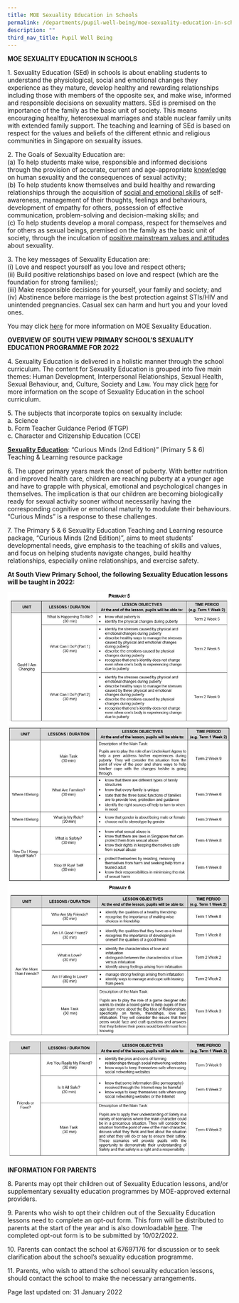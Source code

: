 ```yaml
---
title: MOE Sexuality Education in Schools
permalink: /departments/pupil-well-being/moe-sexuality-education-in-schools/
description: ""
third_nav_title: Pupil Well Being
---
```

<p><strong>MOE SEXUALITY EDUCATION IN SCHOOLS</strong></p>
<p>1.  Sexuality Education (SEd) in schools is about enabling students to understand the physiological, social and emotional changes they experience as they mature, develop healthy and rewarding relationships including those with members of the opposite sex, and make wise, informed and responsible decisions on sexuality matters. SEd is premised on the importance of the family as the basic unit of society. This means encouraging healthy, heterosexual marriages and stable nuclear family units with extended family support. The teaching and learning of SEd is based on respect for the values and beliefs of the different ethnic and religious communities in Singapore on sexuality issues.</p>
<p>2.  The Goals of Sexuality Education are:<br />(a)	To help students make wise, responsible and informed decisions through the provision of accurate, current and age-appropriate <u>knowledge</u> on human sexuality and the consequences of sexual activity;<br />(b)	To help students know themselves and build healthy and rewarding relationships through the acquisition of <u>social and emotional skills</u> of self-awareness, management of their thoughts, feelings and behaviours, development of empathy for others, possession of effective communication, problem-solving and decision-making skills; and<br />(c)	To help students develop a moral compass, respect for themselves and for others as sexual beings, premised on the family as the basic unit of society, through the inculcation of <u>positive mainstream values and attitudes</u> about sexuality.</p>
<p>3. The key messages of Sexuality Education are:<br />(i) Love and respect yourself as you love and respect others;<br />(ii) Build positive relationships based on love and respect (which are the foundation for strong families);<br />(iii) Make responsible decisions for yourself, your family and society; and<br />(iv) Abstinence before marriage is the best protection against STIs/HIV and unintended pregnancies. Casual sex can harm and hurt you and your loved ones.</p>
<p>You may click&nbsp;<a href="https://www.moe.gov.sg/programmes/sexuality-education" target="_blank" rel="noopener">here</a>&nbsp;for more information on MOE Sexuality Education.</p>
<p><strong>OVERVIEW OF SOUTH VIEW PRIMARY SCHOOL&rsquo;S SEXUALITY EDUCATION PROGRAMME FOR 2022</strong></p>
<p>4. Sexuality Education is delivered in a holistic manner through the school curriculum. The content for Sexuality Education is grouped into five main themes: Human Development, Interpersonal Relationships, Sexual Health, Sexual Behaviour, and, Culture, Society and Law. You may click&nbsp;<a href="https://www.moe.gov.sg/programmes/sexuality-education/scope-and-teaching-approach" target="_blank" rel="noopener">here</a>&nbsp;for more information on the scope of Sexuality Education in the school curriculum.</p>
<p>5. The subjects that incorporate topics on sexuality include:<br />a. Science&nbsp;<br />b. Form Teacher Guidance Period (FTGP)<br />c. Character and Citizenship Education (CCE)</p>
<p><strong><u>Sexuality Education</u></strong>: &ldquo;Curious Minds (2nd Edition)&rdquo; (Primary 5 &amp; 6) Teaching &amp; Learning resource package</p>
<p>6. The upper primary years mark the onset of puberty. With better nutrition and improved health care, children are reaching puberty at a younger age and have to grapple with physical, emotional and psychological changes in themselves. The implication is that our children are becoming biologically ready for sexual activity sooner without necessarily having the corresponding cognitive or emotional maturity to modulate their behaviours. &ldquo;Curious Minds&rdquo; is a response to these challenges.</p>
<p>7. The Primary 5 &amp; 6 Sexuality Education Teaching and Learning resource package, &ldquo;Curious Minds (2nd Edition)&rdquo;, aims to meet students&rsquo; developmental needs, give emphasis to the teaching of skills and values, and focus on helping students navigate changes, build healthy relationships, especially online relationships, and exercise safety.</p>
<p><strong>At South View Primary School, the following Sexuality Education lessons will be taught in 2022:</strong></p>
<img src="/images/sexed1.jpg">
<img src="/images/sexed2.jpg">
<img src="/images/sexed3.jpg">
<img src="/images/sexed4.jpg">
<p><strong>INFORMATION FOR PARENTS</strong></p>
<p>8. Parents may opt their children out of Sexuality Education lessons, and/or supplementary sexuality education programmes by MOE-approved external providers.</p>
<p>9. Parents who wish to opt their children out of the Sexuality Education lessons need to complete an opt-out form. This form will be distributed to parents at the start of the year and is also downloadable&nbsp;<a href="https://drive.google.com/drive/folders/1tZ5YJggEZhjYMD3iW2yT2gu6s0sHjHnV?usp=sharing" target="_blank" rel="noopener">here</a>. The completed opt-out form is to be submitted by 10/02/2022.</p>
<p>10. Parents can contact the school at 67697176 for discussion or to seek clarification about the school&rsquo;s sexuality education programme.</p>
<p>11. Parents, who wish to attend the school sexuality education lessons, should contact the school to make the necessary arrangements.</p>
<p>Page last updated on: 31 January 2022</p>